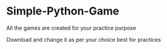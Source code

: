 # Simple-Python-Game
All the games are created for your practice purpose 

Download and change it as per your choice best for practices
